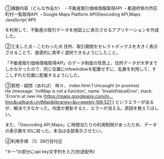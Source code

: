 ①課題内容（どんな作品か）
・不動産取引価格情報取得API
・都道府県内市区町村一覧取得API
・Google Maps Platform API(Geocoding API,Maps JavaScript API)

を利用して、不動産の取引データを地図上に表示させるアプリケーションを作成した。

②工夫した点・こだわった点
住所、取引期間をセレクトボックスを大きく表示させることで、直感的に素早く選択できるようにしたこと。

「不動産取引価格情報取得API」のデータ制度の性質上、住所データが大字までしかなかったので、同じ位置にinfowindowを配置せずに、乱数を利用して、すこしずれた位置に配置するようにした。

③質問・疑問（あれば）
時々、
    index.html:1 Uncaught (in promise) He {message: 'initMap is not a function', name: 'InvalidValueError', stack: 'Error\n    at new He (https://maps.googleapis.com/m…lImc&callback=initMap&libraries=&v=weekly:168:521'}
というエラーが出るが、解決できなかった。何度か更新すると、エラーが消える。原因を教えてほしい。

また、「Geocoding API,Maps」に時間当たりの利用制限があったため、データの表示数を30に絞った。本当は全部表示させたい。

④利用手順
（1）38行目付近
<script async defer
    src="https://maps.googleapis.com/maps/api/js?key=AIzaSyCdpWd6K8rzsG0ANiZ9FOnGuUVLCesoLHc&callback=initMap&libraries=&v=weekly"
></script>
“キー“の部分にapi key文字列を入力(別途配布)